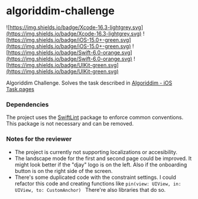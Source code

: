 # algoriddim-challenge
![https://img.shields.io/badge/Xcode-16.3-lightgrey.svg](https://img.shields.io/badge/Xcode-16.3-lightgrey.svg)
![https://img.shields.io/badge/iOS-15.0+-green.svg](https://img.shields.io/badge/iOS-15.0+-green.svg)
![https://img.shields.io/badge/Swift-6.0-orange.svg](https://img.shields.io/badge/Swift-6.0-orange.svg)
![https://img.shields.io/badge/UIKit-green.svg](https://img.shields.io/badge/UIKit-green.svg)

Algoriddim Challenge. Solves the task described in [Algoriddim - iOS Task.pages](Algoriddim%20-%20iOS%20Task.pages)


### Dependencies
The project uses the [SwiftLint](https://swiftpackageindex.com/realm/SwiftLint) package to enforce common conventions. This package is not necessary and can be removed.

### Notes for the reviewer
* The project is currently not supporting localizations or accesibility.
* The landscape mode for the first and second page could be improved. It might look better if the "djay" logo is on the left. Also if the onboarding button is on the right side of the screen.
* There's some duplicated code with the constraint settings. I could refactor this code and creating functions like `pin(view: UIView, in: UIView, to: CustomAnchor) ` There're also libraries that do so.
